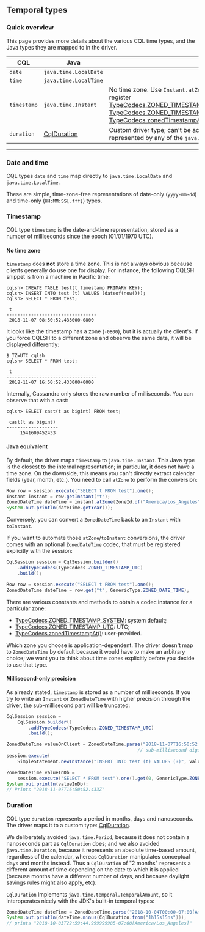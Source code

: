 ## Temporal types

### Quick overview

This page provides more details about the various CQL time types, and the Java types they are mapped
to in the driver.

| CQL | Java | |
|---|---|---|
|`date` | `java.time.LocalDate` ||
|`time` | `java.time.LocalTime` ||
|`timestamp` | `java.time.Instant` | No time zone. Use `Instant.atZone` or register [TypeCodecs.ZONED_TIMESTAMP_SYSTEM], [TypeCodecs.ZONED_TIMESTAMP_UTC] or [TypeCodecs.zonedTimestampAt()] |
|`duration` | [CqlDuration] | Custom driver type; can't be accurately represented by any of the `java.time` types. |

-----

### Date and time

CQL types `date` and `time` map directly to `java.time.LocalDate` and `java.time.LocalTime`.

These are simple, time-zone-free representations of date-only (`yyyy-mm-dd`) and time-only
(`HH:MM:SS[.fff]`) types.

### Timestamp

CQL type `timestamp` is the date-and-time representation, stored as a number of milliseconds since
the epoch (01/01/1970 UTC).
 
 
#### No time zone

`timestamp` does **not** store a time zone. This is not always obvious because clients generally do
use one for display. For instance, the following CQLSH snippet is from a machine in Pacific time: 

```
cqlsh> CREATE TABLE test(t timestamp PRIMARY KEY);
cqlsh> INSERT INTO test (t) VALUES (dateof(now()));
cqlsh> SELECT * FROM test;

 t
---------------------------------
 2018-11-07 08:50:52.433000-0800
```

It looks like the timestamp has a zone (`-0800`), but it is actually the client's. If you force
CQLSH to a different zone and observe the same data, it will be displayed differently:

```
$ TZ=UTC cqlsh
cqlsh> SELECT * FROM test;

 t
---------------------------------
 2018-11-07 16:50:52.433000+0000
```

Internally, Cassandra only stores the raw number of milliseconds. You can observe that with a cast:  

```
cqlsh> SELECT cast(t as bigint) FROM test;

 cast(t as bigint)
-------------------
     1541609452433
```

#### Java equivalent

By default, the driver maps `timestamp` to `java.time.Instant`. This Java type is the closest to the
internal representation; in particular, it does not have a time zone. On the downside, this means
you can't directly extract calendar fields (year, month, etc.). You need to call `atZone` to perform
the conversion: 

```java
Row row = session.execute("SELECT t FROM test").one();
Instant instant = row.getInstant("t");
ZonedDateTime dateTime = instant.atZone(ZoneId.of("America/Los_Angeles"));
System.out.println(dateTime.getYear());
```

Conversely, you can convert a `ZonedDateTime` back to an `Instant` with `toInstant`.

If you want to automate those `atZone`/`toInstant` conversions, the driver comes with an optional
`ZonedDateTime` codec, that must be registered explicitly with the session:

```java
CqlSession session = CqlSession.builder()
    .addTypeCodecs(TypeCodecs.ZONED_TIMESTAMP_UTC)
    .build();

Row row = session.execute("SELECT t FROM test").one();
ZonedDateTime dateTime = row.get("t", GenericType.ZONED_DATE_TIME);
``` 

There are various constants and methods to obtain a codec instance for a particular zone:

* [TypeCodecs.ZONED_TIMESTAMP_SYSTEM]\: system default;
* [TypeCodecs.ZONED_TIMESTAMP_UTC]\: UTC;
* [TypeCodecs.zonedTimestampAt()]\: user-provided.

Which zone you choose is application-dependent. The driver doesn't map to `ZonedDateTime` by default
because it would have to make an arbitrary choice; we want you to think about time zones explicitly
before you decide to use that type.

#### Millisecond-only precision

As already stated, `timestamp` is stored as a number of milliseconds. If you try to write an
`Instant` or `ZonedDateTime` with higher precision through the driver, the sub-millisecond part will
be truncated:

```java
CqlSession session =
    CqlSession.builder()
        .addTypeCodecs(TypeCodecs.ZONED_TIMESTAMP_UTC)
        .build();

ZonedDateTime valueOnClient = ZonedDateTime.parse("2018-11-07T16:50:52.433395762Z");
                                                // sub-millisecond digits ^^^^^^
session.execute(
    SimpleStatement.newInstance("INSERT INTO test (t) VALUES (?)", valueOnClient));

ZonedDateTime valueInDb =
    session.execute("SELECT * FROM test").one().get(0, GenericType.ZONED_DATE_TIME);
System.out.println(valueInDb);
// Prints "2018-11-07T16:50:52.433Z"
```

### Duration

CQL type `duration` represents a period in months, days and nanoseconds. The driver maps it to a
custom type: [CqlDuration].

We deliberately avoided `java.time.Period`, because it does not contain a nanoseconds part as
`CqlDuration` does; and we also avoided `java.time.Duration`, because it represents an absolute
time-based amount, regardless of the calendar, whereas `CqlDuration` manipulates conceptual days and
months instead. Thus a `CqlDuration` of "2 months" represents a different amount of time depending
on the date to which it is applied (because months have a different number of days, and because
daylight savings rules might also apply, etc).

`CqlDuration` implements `java.time.temporal.TemporalAmount`, so it interoperates nicely with the
JDK's built-in temporal types:

```java
ZonedDateTime dateTime = ZonedDateTime.parse("2018-10-04T00:00-07:00[America/Los_Angeles]");
System.out.println(dateTime.minus(CqlDuration.from("1h15s15ns")));
// prints "2018-10-03T22:59:44.999999985-07:00[America/Los_Angeles]"
```

[CqlDuration]:                       https://docs.datastax.com/en/drivers/java/4.6/com/datastax/oss/driver/api/core/data/CqlDuration.html
[TypeCodecs.ZONED_TIMESTAMP_SYSTEM]: https://docs.datastax.com/en/drivers/java/4.6/com/datastax/oss/driver/api/core/type/codec/TypeCodecs.html#ZONED_TIMESTAMP_SYSTEM
[TypeCodecs.ZONED_TIMESTAMP_UTC]:    https://docs.datastax.com/en/drivers/java/4.6/com/datastax/oss/driver/api/core/type/codec/TypeCodecs.html#ZONED_TIMESTAMP_UTC
[TypeCodecs.zonedTimestampAt()]:     https://docs.datastax.com/en/drivers/java/4.6/com/datastax/oss/driver/api/core/type/codec/TypeCodecs.html#zonedTimestampAt-java.time.ZoneId-